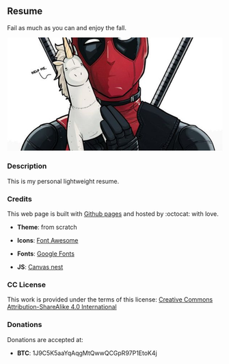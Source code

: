 ## Resume

Fail as much as you can and enjoy the fall.

![deadpool](images/deadpool.jpg)

### **Description**

This is my personal lightweight resume.

### **Credits**

This web page is built with [Github pages](https://pages.github.com) and hosted by :octocat: with love.

+ **Theme**: from scratch

+ **Icons**:
[Font Awesome](https://fortawesome.github.com/Font-Awesome)

+ **Fonts**:
[Google Fonts](https://fonts.google.com/)

+ **JS**:
[Canvas nest](https://github.com/hustcc/canvas-nest.js)

### **CC License**

This work is provided under the terms of this license: [Creative Commons Attribution-ShareAlike 4.0 International](https://creativecommons.org/licenses/by-sa/4.0/)

### **Donations**

Donations are accepted at:

+ **BTC**: 1J9C5K5aaYqAqgMtQwwQCGpR97P1EtoK4j 
